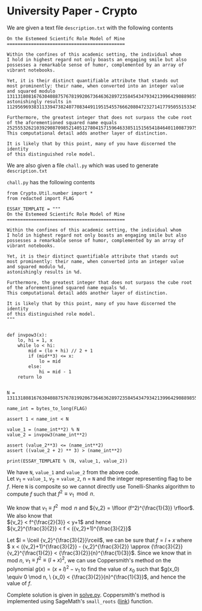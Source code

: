 # University Paper - Crypto
We are given a text file `description.txt` with the following contents
```
On the Estemeed Scientifc Role Model of Mine
============================================

Within the confines of this academic setting, the individual whom
I hold in highest regard not only boasts an engaging smile but also
possesses a remarkable sense of humor, complemented by an array of
vibrant notebooks.

Yet, it is their distinct quantifiable attribute that stands out
most prominently: their name, when converted into an integer value
and squared modulo 13113180816763040887576781992067364636289723584543479342139964290889855987378109190372819034517913477911738026253141916115785049387269347257060732629562571,
astonishingly results in 11295696938311339473824077083449119515455766620804723271417795055153345707595152245303924808555919718654126902417279389829240793581636850443514989727075129.

Furthermore, the greatest integer that does not surpass the cube root
of the aforementioned squared name equals 25255532621039290870985214051278041571596463385115156541846401100873975663406085683775323107488.
This computational detail adds another layer of distinction.

It is likely that by this point, many of you have discerned the identity
of this distinguished role model.
```

We are also given a file `chall.py` which was used to generate `description.txt`

`chall.py` has the following contents
```python3
from Crypto.Util.number import *
from redacted import FLAG

ESSAY_TEMPLATE = """
On the Estemeed Scientifc Role Model of Mine
============================================

Within the confines of this academic setting, the individual whom
I hold in highest regard not only boasts an engaging smile but also
possesses a remarkable sense of humor, complemented by an array of
vibrant notebooks.

Yet, it is their distinct quantifiable attribute that stands out
most prominently: their name, when converted into an integer value
and squared modulo %d,
astonishingly results in %d.

Furthermore, the greatest integer that does not surpass the cube root
of the aforementioned squared name equals %d.
This computational detail adds another layer of distinction.

It is likely that by this point, many of you have discerned the identity
of this distinguished role model.
"""


def invpow3(x):
    lo, hi = 1, x
    while lo < hi:
        mid = (lo + hi) // 2 + 1
        if (mid**3) <= x:
            lo = mid
        else:
            hi = mid - 1
    return lo


N = 13113180816763040887576781992067364636289723584543479342139964290889855987378109190372819034517913477911738026253141916115785049387269347257060732629562571

name_int = bytes_to_long(FLAG)

assert 1 < name_int < N

value_1 = (name_int**2) % N
value_2 = invpow3(name_int**2)

assert (value_2**3) <= (name_int**2)
assert ((value_2 + 2) ** 3) > (name_int**2)

print(ESSAY_TEMPLATE % (N, value_1, value_2))
```
We have 
`N`, `value_1` and `value_2` from the above code.<br>
Let $v_1$ = `value_1`, ${v_2}$ = `value_2`, n = `N` and the integer representing flag to be $f$. Here `N` is composite so we cannot directly use Tonelli-Shanks algorithm to compute $f$ such that $f^2 \equiv {v_1} \mod n$.<br>

We know that $v_1 \equiv f^2\mod n$ and ${v_2} = \lfloor  (f^2)^{\frac{1}{3}} \rfloor$. 
We also know that<br>
${v_2} < f^{\frac{2}{3}} < y+1$ and hence <br>
${v_2}^{\frac{3}{2}} < f < ({v_2}+1)^{\frac{3}{2}}$<br>

Let $l = \lceil {v_2}^{\frac{3}{2}}\rceil$, we can be sure that $f = l+x$ where $ x < ({v_2}+1)^{\frac{3}{2}} - {v_2}^{\frac{3}{2}} \approx {\frac{3}{2}}{v_2}^{\frac{1}{2}} < {\frac{3}{2}}{n}^{\frac{1}{3}}$. 
Since we know that in mod $n$,
${v_1} \equiv f^2 \equiv (l+x)^2$, we can use Coppersmith's method on the polynomial $g(x) = (x+l)^2 - {v_1}$ to find the value of $x_0$ such that $g(x_0) \equiv 0 \mod n, \ {x_0} < {\frac{3}{2}}{n}^{\frac{1}{3}}$, and hence the value of $f$. <br>

Complete solution is given in [solve.py](./solve.py). Coppersmith's method is implemented using SageMath's `small_roots` ([link](https://doc.sagemath.org/html/en/reference/polynomial_rings/sage/rings/polynomial/polynomial_modn_dense_ntl.html#sage.rings.polynomial.polynomial_modn_dense_ntl.small_roots)) function.
